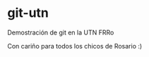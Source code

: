 git-utn
=======

Demostración de git en la UTN FRRo

Con cariño para todos los chicos de Rosario :)
